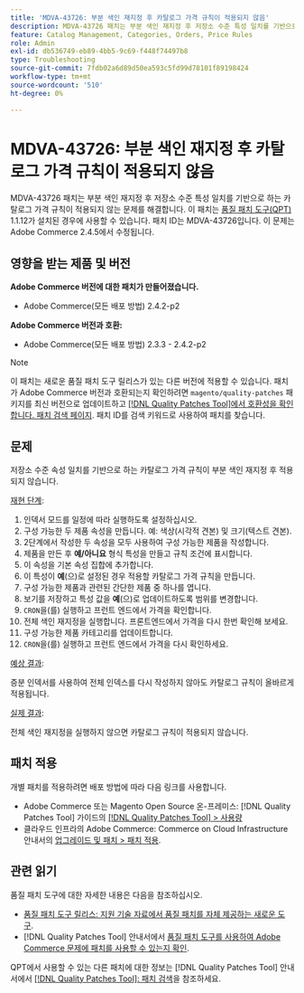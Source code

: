 ```yaml
---
title: 'MDVA-43726: 부분 색인 재지정 후 카탈로그 가격 규칙이 적용되지 않음'
description: MDVA-43726 패치는 부분 색인 재지정 후 저장소 수준 특성 일치를 기반으로 하는 카탈로그 가격 규칙이 적용되지 않는 문제를 해결합니다. 이 패치는 [Quality Patches Tool (QPT)](https://experienceleague.adobe.com/ko/docs/commerce-operations/tools/quality-patches-tool/quality-patches-tool-to-self-serve-quality-patches) 1.1.12가 설치된 경우 사용할 수 있습니다. 패치 ID는 MDVA-43726입니다. 이 문제는 Adobe Commerce 2.4.5에서 수정됩니다.
feature: Catalog Management, Categories, Orders, Price Rules
role: Admin
exl-id: db536749-eb89-4bb5-9c69-f448f74497b8
type: Troubleshooting
source-git-commit: 7fdb02a6d89d50ea593c5fd99d78101f89198424
workflow-type: tm+mt
source-wordcount: '510'
ht-degree: 0%

---
```


# MDVA-43726: 부분 색인 재지정 후 카탈로그 가격 규칙이 적용되지 않음

MDVA-43726 패치는 부분 색인 재지정 후 저장소 수준 특성 일치를 기반으로 하는 카탈로그 가격 규칙이 적용되지 않는 문제를 해결합니다. 이 패치는 [품질 패치 도구(QPT)](https://experienceleague.adobe.com/ko/docs/commerce-operations/tools/quality-patches-tool/quality-patches-tool-to-self-serve-quality-patches) 1.1.12가 설치된 경우에 사용할 수 있습니다. 패치 ID는 MDVA-43726입니다. 이 문제는 Adobe Commerce 2.4.5에서 수정됩니다.

## 영향을 받는 제품 및 버전

**Adobe Commerce 버전에 대한 패치가 만들어졌습니다.**

* Adobe Commerce(모든 배포 방법) 2.4.2-p2

**Adobe Commerce 버전과 호환:**

* Adobe Commerce(모든 배포 방법) 2.3.3 - 2.4.2-p2

>[!NOTE]
>
>이 패치는 새로운 품질 패치 도구 릴리스가 있는 다른 버전에 적용할 수 있습니다. 패치가 Adobe Commerce 버전과 호환되는지 확인하려면 `magento/quality-patches` 패키지를 최신 버전으로 업데이트하고 [[!DNL Quality Patches Tool]에서 호환성을 확인합니다. 패치 검색 페이지](https://experienceleague.adobe.com/ko/docs/commerce-operations/tools/quality-patches-tool/quality-patches-tool-to-self-serve-quality-patches). 패치 ID를 검색 키워드로 사용하여 패치를 찾습니다.

## 문제

저장소 수준 속성 일치를 기반으로 하는 카탈로그 가격 규칙이 부분 색인 재지정 후 적용되지 않습니다.

<u>재현 단계</u>:

1. 인덱서 모드를 일정에 따라 실행하도록 설정하십시오.
1. 구성 가능한 두 제품 속성을 만듭니다. 예: 색상(시각적 견본) 및 크기(텍스트 견본).
1. 2단계에서 작성한 두 속성을 모두 사용하여 구성 가능한 제품을 작성합니다.
1. 제품을 만든 후 **예/아니요** 형식 특성을 만들고 규칙 조건에 표시합니다.
1. 이 속성을 기본 속성 집합에 추가합니다.
1. 이 특성이 **예**(으)로 설정된 경우 적용할 카탈로그 가격 규칙을 만듭니다.
1. 구성 가능한 제품과 관련된 간단한 제품 중 하나를 엽니다.
1. 보기를 저장하고 특성 값을 **예**(으)로 업데이트하도록 범위를 변경합니다.
1. `CRON`을(를) 실행하고 프런트 엔드에서 가격을 확인합니다.
1. 전체 색인 재지정을 실행합니다. 프론트엔드에서 가격을 다시 한번 확인해 보세요.
1. 구성 가능한 제품 카테고리를 업데이트합니다.
1. `CRON`을(를) 실행하고 프런트 엔드에서 가격을 다시 확인하세요.

<u>예상 결과</u>:

증분 인덱서를 사용하여 전체 인덱스를 다시 작성하지 않아도 카탈로그 규칙이 올바르게 적용됩니다.

<u>실제 결과</u>:

전체 색인 재지정을 실행하지 않으면 카탈로그 규칙이 적용되지 않습니다.

## 패치 적용

개별 패치를 적용하려면 배포 방법에 따라 다음 링크를 사용합니다.

* Adobe Commerce 또는 Magento Open Source 온-프레미스: [!DNL Quality Patches Tool] 가이드의 [[!DNL Quality Patches Tool] > 사용량](/help/tools/quality-patches-tool/usage.md)
* 클라우드 인프라의 Adobe Commerce: Commerce on Cloud Infrastructure 안내서의 [업그레이드 및 패치 > 패치 적용](https://experienceleague.adobe.com/docs/commerce-cloud-service/user-guide/develop/upgrade/apply-patches.html?lang=ko).

## 관련 읽기

품질 패치 도구에 대한 자세한 내용은 다음을 참조하십시오.

* [품질 패치 도구 릴리스: 지원 기술 자료에서 품질 패치를 자체 제공하는 새로운 도구](https://experienceleague.adobe.com/ko/docs/commerce-operations/tools/quality-patches-tool/quality-patches-tool-to-self-serve-quality-patches).
* [!DNL Quality Patches Tool] 안내서에서 [품질 패치 도구를 사용하여 Adobe Commerce 문제에 패치를 사용할 수 있는지 확인](/help/tools/quality-patches-tool/patches-available-in-qpt/check-patch-for-magento-issue-with-magento-quality-patches.md).

QPT에서 사용할 수 있는 다른 패치에 대한 정보는 [!DNL Quality Patches Tool] 안내서에서 [[!DNL Quality Patches Tool]: 패치 검색](https://experienceleague.adobe.com/tools/commerce-quality-patches/index.html?lang=ko)을 참조하세요.
